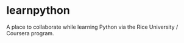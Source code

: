 # learnpython
A place to collaborate while learning Python via the Rice University / Coursera program.

